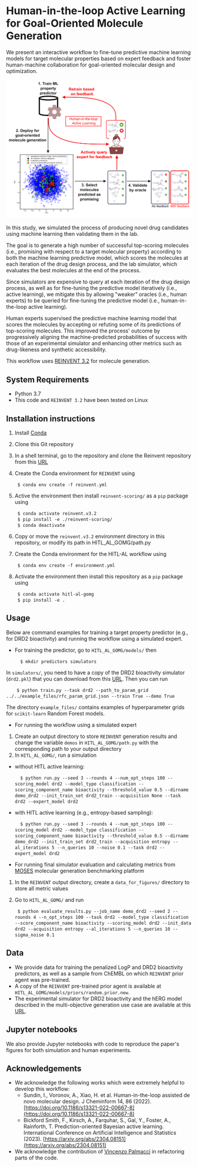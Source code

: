 Human-in-the-loop Active Learning for Goal-Oriented Molecule Generation
=================================================================================================================

We present an interactive workflow to fine-tune predictive machine learning models for target molecular properties based on expert feedback and foster human-machine collaboration for goal-oriented molecular design and optimization.

![Overview of the human-in-the-loop active learning workflow to fine-tune molecular property predictors for goal-oriented molecule generation.](figures/graphical-abstract.png)

In this study, we simulated the process of producing novel drug candidates using machine learning then validating them in the lab.

The goal is to generate a high number of successful top-scoring molecules (i.e., promising with respect to a target molecular property) according to both the machine learning predictive model, which scores the molecules at each iteration of the drug design process, and the lab simulator, which evaluates the best molecules at the end of the process.

Since simulators are expensive to query at each iteration of the drug design process, as well as for fine-tuning the predictive model iteratively (i.e., active learning), we mitigate this by allowing "weaker" oracles (i.e., human experts) to be queried for fine-tuning the predictive model (i.e., human-in-the-loop active learning).

Human experts supervised the predictive machine learning model that scores the molecules by accepting or refuting some of its predictions of top-scoring molecules. This improved the process' outcome by progressively aligning the machine-predicted probabilities of success with those of an experimental simulator and enhancing other metrics such as drug-likeness and synthetic accessibility.

This workflow uses [REINVENT 3.2](https://github.com/MolecularAI/Reinvent) for molecule generation.

System Requirements
-------------
- Python 3.7
- This code and `REINVENT 3.2` have been tested on Linux

Installation instructions
-------------
1. Install [Conda](https://conda.io/projects/conda/en/latest/index.html)
2. Clone this Git repository
3. In a shell terminal, go to the repository and clone the Reinvent repository from this [URL](https://github.com/MolecularAI/Reinvent)
4. Create the Conda environment for `REINVENT` using
   
        $ conda env create -f reinvent.yml

5. Active the environment then install `reinvent-scoring/` as a `pip` package using

        $ conda activate reinvent.v3.2
        $ pip install -e ./reinvent-scoring/
        $ conda deactivate

6. Copy or move the `reinvent.v3.2` environment directory in this repository, or modify its path in HITL_AL_GOMG/path.py

7. Create the Conda environment for the HITL-AL workflow using
   
        $ conda env create -f environment.yml

8. Activate the environment then install this repository as a `pip` package using
   
        $ conda activate hitl-al-gomg
        $ pip install -e .

Usage
-------------
Below are command examples for training a target property predictor (e.g., for DRD2 bioactivity) and running the workflow using a simulated expert.

* For training the predictor, go to `HITL_AL_GOMG/models/` then

        $ mkdir predictors simulators

In `simulators/`, you need to have a copy of the DRD2 bioactivity simulator (`drd2.pkl`) that you can download from this [URL](https://huggingface.co/yasminenahal/hitl-al-gomg-simulators/tree/main). Then you can run

        $ python train.py --task drd2 --path_to_param_grid ../../example_files/rfc_param_grid.json --train True --demo True

The directory `example_files/` contains examples of hyperparameter grids for `scikit-learn` Random Forest models.

* For running the workflow using a simulated expert

1. Create an output directory to store `REINVENT` generation results and change the variable `demos` in `HITL_AL_GOMG/path.py` with the corresponding path to your output directory
2. In `HITL_AL_GOMG/`, run a simulation
- without HITL active learning:

        $ python run.py --seed 3 --rounds 4 --num_opt_steps 100 --scoring_model drd2 --model_type classification --scoring_component_name bioactivity --threshold_value 0.5 --dirname demo_drd2 --init_train_set drd2_train --acquisition None --task drd2 --expert_model drd2

- with HITL active learning (e.g., entropy-based sampling):

        $ python run.py --seed 3 --rounds 4 --num_opt_steps 100 --scoring_model drd2 --model_type classification --scoring_component_name bioactivity --threshold_value 0.5 --dirname demo_drd2 --init_train_set drd2_train --acquisition entropy --al_iterations 5 --n_queries 10 --noise 0.1 --task drd2 --expert_model drd2

* For running final simulator evaluation and calculating metrics from [MOSES](https://github.com/molecularsets/moses) molecular generation benchmarking platform

1. In the `REINVENT` output directory, create a `data_for_figures/` directory to store all metric values
2. Go to `HITL_AL_GOMG/` and run

        $ python evaluate_results.py --job_name demo_drd2 --seed 2 --rounds 4 --n_opt_steps 100 --task drd2 --model_type classification --score_component_name bioactivity --scoring_model drd2 --init_data drd2 --acquisition entropy --al_iterations 5 --n_queries 10 --sigma_noise 0.1

Data
-------------
- We provide data for training the penalized LogP and DRD2 bioactivity predictors, as well as a sample from ChEMBL on which `REINVENT` prior agent was pre-trained.
- A copy of the `REINVENT` pre-trained prior agent is available at `HITL_AL_GOMG/models/priors/random.prior.new`.
- The experimental simulator for DRD2 bioactivity and the hERG model described in the multi-objective generation use case are available at this [URL](https://huggingface.co/yasminenahal/hitl-al-gomg-simulators/tree/main).
  
Jupyter notebooks
-------------
We also provide Jupyter notebooks with code to reproduce the paper's figures for both simulation and human experiments.

Acknowledgements
-------------
- We acknowledge the following works which were extremely helpful to develop this workflow:
  * Sundin, I., Voronov, A., Xiao, H. et al. Human-in-the-loop assisted de novo molecular design. J Cheminform 14, 86 (2022). [https://doi.org/10.1186/s13321-022-00667-8](https://doi.org/10.1186/s13321-022-00667-8)
  * Bickford Smith, F., Kirsch, A., Farquhar, S., Gal, Y., Foster, A., Rainforth, T. Prediction-oriented Bayesian active learning. International Conference on Artificial Intelligence and Statistics (2023). [https://arxiv.org/abs/2304.08151](https://arxiv.org/abs/2304.08151)
- We acknowledge the contribution of [Vincenzo Palmacci](https://github.com/vincenzo-palmacci) in refactoring parts of the code.
